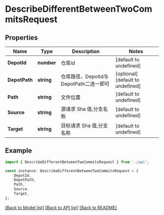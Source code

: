 # DescribeDifferentBetweenTwoCommitsRequest


## Properties

Name | Type | Description | Notes
------------ | ------------- | ------------- | -------------
**DepotId** | **number** | 仓库id | [default to undefined]
**DepotPath** | **string** | 仓库路径，DepotId与DepotPath二选一即可 | [optional] [default to undefined]
**Path** | **string** | 文件位置 | [default to undefined]
**Source** | **string** | 源请求 Sha 值,分支名称 | [default to undefined]
**Target** | **string** | 目标请求 Sha 值,分支名称 | [default to undefined]

## Example

```typescript
import { DescribeDifferentBetweenTwoCommitsRequest } from './api';

const instance: DescribeDifferentBetweenTwoCommitsRequest = {
    DepotId,
    DepotPath,
    Path,
    Source,
    Target,
};
```

[[Back to Model list]](../README.md#documentation-for-models) [[Back to API list]](../README.md#documentation-for-api-endpoints) [[Back to README]](../README.md)
